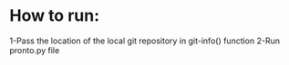 # How to run:
1-Pass the location of the local git repository in git-info() function
2-Run pronto.py file
